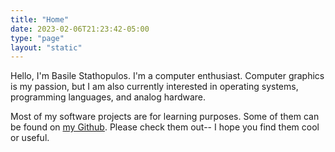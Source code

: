 ```yaml
---
title: "Home"
date: 2023-02-06T21:23:42-05:00
type: "page"
layout: "static"
---
```


Hello, I'm Basile Stathopulos. I'm a computer enthusiast. Computer graphics is
my passion, but I am also currently interested in operating systems, programming
languages, and analog hardware.

Most of my software projects are for learning purposes. Some of them can be found
on [my Github](github.com/baszy). Please check them out-- I hope you find them
cool or useful.
